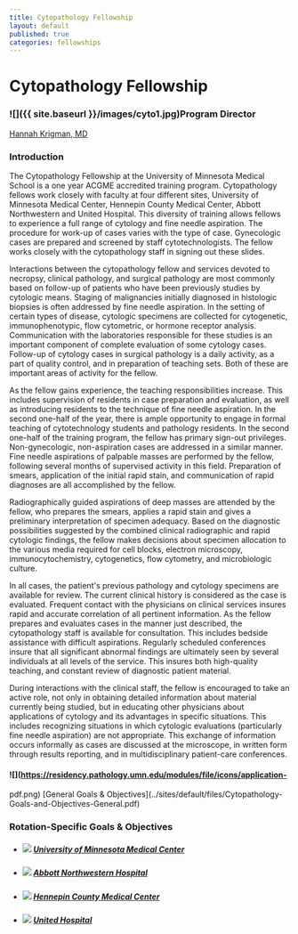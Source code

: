 ```yaml
---
title: Cytopathology Fellowship
layout: default
published: true
categories: fellowships
---
```


#  Cytopathology Fellowship

### ![]({{ site.baseurl }}/images/cyto1.jpg)Program Director

[Hannah Krigman, MD](http://pathology.umn.edu/about/faculty/krigman/)

### Introduction

The Cytopathology Fellowship at the University of Minnesota Medical School is
a one year ACGME accredited training program. Cytopathology fellows work
closely with faculty at four different sites, University of Minnesota Medical
Center, Hennepin County Medical Center, Abbott Northwestern and United
Hospital. This diversity of training allows fellows to experience a full range
of cytology and fine needle aspiration. The procedure for work-up of cases
varies with the type of case. Gynecologic cases are prepared and screened by
staff cytotechnologists. The fellow works closely with the cytopathology staff
in signing out these slides.

Interactions between the cytopathology fellow and services devoted to
necropsy, clinical pathology, and surgical pathology are most commonly based
on follow-up of patients who have been previously studies by cytologic means.
Staging of malignancies initially diagnosed in histologic biopsies is often
addressed by fine needle aspiration. In the setting of certain types of
disease, cytologic specimens are collected for cytogenetic, immunophenotypic,
flow cytometric, or hormone receptor analysis. Communication with the
laboratories responsible for these studies is an important component of
complete evaluation of some cytology cases. Follow-up of cytology cases in
surgical pathology is a daily activity, as a part of quality control, and in
preparation of teaching sets. Both of these are important areas of activity
for the fellow.

As the fellow gains experience, the teaching responsibilities increase. This
includes supervision of residents in case preparation and evaluation, as well
as introducing residents to the technique of fine needle aspiration. In the
second one-half of the year, there is ample opportunity to engage in formal
teaching of cytotechnology students and pathology residents. In the second
one-half of the training program, the fellow has primary sign-out privileges.
Non-gynecologic, non-aspiration cases are addressed in a similar manner. Fine
needle aspirations of palpable masses are performed by the fellow, following
several months of supervised activity in this field. Preparation of smears,
application of the initial rapid stain, and communication of rapid diagnoses
are all accomplished by the fellow.

Radiographically guided aspirations of deep masses are attended by the fellow,
who prepares the smears, applies a rapid stain and gives a preliminary
interpretation of specimen adequacy. Based on the diagnostic possibilities
suggested by the combined clinical radiographic and rapid cytologic findings,
the fellow makes decisions about specimen allocation to the various media
required for cell blocks, electron microscopy, immunocytochemistry,
cytogenetics, flow cytometry, and microbiologic culture.

In all cases, the patient's previous pathology and cytology specimens are
available for review. The current clinical history is considered as the case
is evaluated. Frequent contact with the physicians on clinical services
insures rapid and accurate correlation of all pertinent information. As the
fellow prepares and evaluates cases in the manner just described, the
cytopathology staff is available for consultation. This includes bedside
assistance with difficult aspirations. Regularly scheduled conferences insure
that all significant abnormal findings are ultimately seen by several
individuals at all levels of the service. This insures both high-quality
teaching, and constant review of diagnostic patient material.

During interactions with the clinical staff, the fellow is encouraged to take
an active role, not only in obtaining detailed information about material
currently being studied, but in educating other physicians about applications
of cytology and its advantages in specific situations. This includes
recognizing situations in which cytologic evaluations (particularly fine
needle aspiration) are not appropriate. This exchange of information occurs
informally as cases are discussed at the microscope, in written form through
results reporting, and in multidisciplinary patient-care conferences.

#### ![](https://residency.pathology.umn.edu/modules/file/icons/application-
pdf.png) [General Goals & Objectives](../sites/default/files/Cytopathology-
Goals-and-Objectives-General.pdf)

### Rotation-Specific Goals & Objectives

  * ##### ![](https://residency.pathology.umn.edu/modules/file/icons/application-pdf.png) [University of Minnesota Medical Center](../sites/default/files/Cytopathology-Goals-and-Objectives-UMMC.pdf)

  * ##### ![](https://residency.pathology.umn.edu/modules/file/icons/application-pdf.png) [Abbott Northwestern Hospital](../sites/default/files/Cytopathology-Goals-and-Objectives-ANW.pdf)

  * ##### ![](https://residency.pathology.umn.edu/modules/file/icons/application-pdf.png) [Hennepin County Medical Center](../sites/default/files/Cytopathology-Goals-and-Objectives-HCMC.pdf)

  * ##### ![](https://residency.pathology.umn.edu/modules/file/icons/application-pdf.png) [United Hospital](../sites/default/files/Cytopathology-Goals-and-Objectives-UNITED.pdf)
